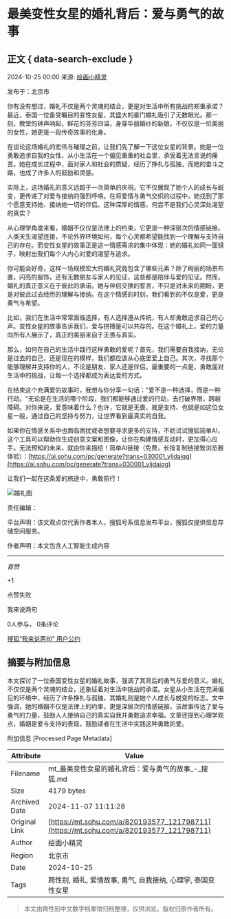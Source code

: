 # 最美变性女星的婚礼背后：爱与勇气的故事

## 正文 { data-search-exclude }


2024-10-25 00:00 来源: [绘画小精灵](https://www.sohu.com/a/m.sohu.com?spm=smpc.content-abroad.content.1.1730977846476TXjqdbL)

发布于：北京市

你有没有想过，婚礼不仅是两个灵魂的结合，更是对生活中所有挑战的郑重承诺？最近，泰国一位备受瞩目的变性女星，其盛大的豪门婚礼吸引了无数眼光。那一刻，教堂的钟声响起，鲜花的芬芳四溢，身穿华丽婚纱的新娘，不仅仅是一位美丽的女性，她更是一段传奇故事的化身。

在谈论这场婚礼的宏伟与璀璨之前，让我们先了解一下这位女星的背景。她是一位勇敢追求自我的女性，从小生活在一个偏见重重的社会里，承受着无法言说的痛苦。她在成长过程中，面对家人和社会的质疑，经历了挣扎与孤独，而她的奋斗之路，也成了许多人的鼓励和灵感。

实际上，这场婚礼的意义远超于一次简单的庆祝。它不仅展现了她个人的成长与蜕变，更传递了对爱与接纳的强烈呼唤。在将爱情与勇气交织的过程中，她找到了那个愿意支持她、接纳她一切的伴侣。这种深厚的情感，何尝不是我们心灵深处渴望的真实？

从心理学角度来看，婚姻不仅仅是法律上的约束，它更是一种深层次的情感链接。人类天生渴望连接，不论外界环境如何，每个心灵都希望能找到一个理解与支持自己的存在。而变性女星的故事正是这一情感需求的集中体现：她的婚礼如同一面镜子，映射出我们每个人内心对爱的渴望与追求。

你可能会好奇，这样一场规模宏大的婚礼究竟包含了哪些元素？除了绚丽的场景布置，闪亮的服饰，还有无数朋友与家人的见证，这些都是陪伴与爱的见证。然而，婚礼的真正意义在于彼此的承诺。她与伴侣交换的誓言，不只是对未来的期盼，更是对彼此过去经历的理解与接纳。在这个情感的时刻，我们看到的不仅是爱，更是勇气与希望。

比如，我们在生活中常常面临选择，有人选择遵从传统，有人却勇敢追求自己的心声。变性女星的故事告诉我们，爱与拼搏是可以共存的。在这个婚礼上，爱的力量向所有人展示了，真正的美丽来自于无畏与真实。

那么，如何在自己的生活中践行这样勇敢的爱呢？首先，我们需要自我接纳，无论是过去的自己，还是现在的模样，我们都应该从心底里爱上自己。其次，寻找那个能够理解并支持你的人，不论是朋友、家人还是伴侣。最重要的一点是，勇敢面对生活中的挑战，让每一个选择都成为表达爱的方式。

在结束这个充满爱的故事时，我想与你分享一句话："爱不是一种选择，而是一种行动。"无论是在生活的哪个阶段，我们都能够通过爱的行动，去打破界限，跨越障碍。对你来说，爱意味着什么？也许，它就是无畏、就是支持、也就是如这位女星一般，通过自己的坚持与努力，让世界看到最真实的自我。

如果你在情感关系中也面临困扰或者想要寻求更多的支持，不妨试试搜狐简单AI，这个工具可以帮助你生成创意文案和图像，让你在构建情感互动时，更加得心应手。无法预知的未来，就由你来描绘！简单AI链接（免费，长按复制链接致浏览器体验）：[https://ai.sohu.com/pc/generate?trans=030001_yljdaiqg](https://ai.sohu.com/pc/generate?trans=030001_yljdaiqg)

让我们一起在这条爱的旅途中，勇敢前行！

![婚礼图](//q0.itc.cn/q_70/images03/20241025/8eb517ae2d874d5ab824473e157e828e.gif)

责任编辑：

平台声明：该文观点仅代表作者本人，搜狐号系信息发布平台，搜狐仅提供信息存储空间服务。

作者声明：本文包含人工智能生成内容

---
_首赞_

+1

点赞失败

我来说两句

0人参与， 0条评论

[搜狐“我来说两句” 用户公约](http://zt.pinglun.sohu.com/s2014/sljyhgy/index.shtml)

## 摘要与附加信息

<!-- tcd_abstract -->
本文探讨了一位泰国变性女星的婚礼故事，强调了其背后的勇气与爱的意义。婚礼不仅仅是两个灵魂的结合，还象征着对生活中挑战的承诺。女星从小生活在充满偏见的环境中，经历了许多挣扎与孤独，其婚礼则是她个人成长与蜕变的标志。文中强调，她的婚姻不仅是法律上的约束，更是深层次的情感链接，该故事传达了爱与勇气的力量，鼓励人人接纳自己的真实自我并勇敢追求幸福。文章还提到心理学观点，婚姻是爱与支持的表现，鼓励读者在生活中实践这种勇敢的爱。
<!-- tcd_abstract_end -->

附加信息 [Processed Page Metadata]

| Attribute       | Value                                  |
|-----------------|----------------------------------------|
| Filename        | mt_最美变性女星的婚礼背后：爱与勇气的故事_-_搜狐.md                             |
| Size            | 4179 bytes                           |
| Archived Date   | 2024-11-07 11:11:28                             |
| Original Link   | [https://mt.sohu.com/a/820193577_121798711](https://mt.sohu.com/a/820193577_121798711)                       |
| Author          | 绘画小精灵                               |
| Region          | 北京市                               |
| Date            | 2024-10-25                                 |
| Tags            | 跨性别, 婚礼, 爱情故事, 勇气, 自我接纳, 心理学, 泰国变性女星                                 |
>
> 本文由跨性别中文数字档案馆归档整理，仅供浏览。版权归原作者所有。
>